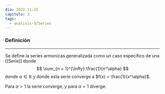```yaml
---
dia: 2022-11-25
capitulo: 3
tags:
  - analisis-3/Series
---
```

### Definición
---
Se define la series armonicas generalizada como un caso especifico de una [[Serie]] donde $$ \sum_{n = 1}^{\infty} \frac{1}{n^\alpha} $$ donde $\alpha \in \mathbb{R}$ y donde esta serie converge a $f(x) = \frac{1}{x^\alpha}$.

Para $\alpha > 1$ la serie converge, y para $\alpha = 1$ diverge.